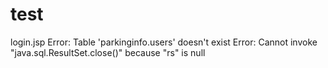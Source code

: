 # test
login.jsp Error: Table 'parkinginfo.users' doesn't exist Error: Cannot invoke "java.sql.ResultSet.close()" because "rs" is null

